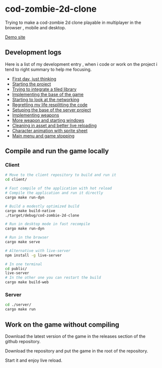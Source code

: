 
# cod-zombie-2d-clone


Trying to make a cod-zombie 2d clone playable in multiplayer in the browser , mobile and desktop.

[Demo site](https://berlingoqc.github.io/cod-zombie-2d-clone/)

## Development logs

Here is a list of my development entry , when i code or work on the project
i tend to right summary to help me focusing.

* [First day, just thinking](./logs/2022-04-13.md)
* [Starting the project](./logs/2022-04-14.md)
* [Trying to integrate a tiled library](./logs/2022-04-15.md)
* [Implementing the base of the game](./logs/2022-04-18.md)
* [Starting to look at the networking](./logs/2022-04-19.md)
* [Regretting my life resplitting the code](./logs/2022-04-20.md)
* [Setuping the base of the server project](./logs/2022-04-23.md)
* [Implementing weapons](./logs/2022-04-25.md)
* [More weapon and starting windows](./logs/2022-04-26.md)
* [Cleaning in asset and better live reloading](./logs/2022-04-27.md)
* [Character animation with sprite sheet](./logs/2022-04-28.md)
* [Main menu and game stopping](./logs/2022-05-06.md)

## Compile and run the game locally

### Client

```bash
# Move to the client repository to build and run it
cd client/

# Fast compile of the application with hot reload
# Compile the application and run it directly
cargo make run-dyn

# Build a modestly optimized build
cargo make build-native
./target/debug/cod-zombie-2d-clone

# Run in desktop mode in fast recompile
cargo make run-dyn

# Run in the browser
cargo make serve

# Alternative with live-server
npm install -g live-server

# In one terminal
cd public/
live-server
# In the other one you can restart the build
cargo make build-web
```

### Server

```bash
cd ./server/
cargo make run
```


## Work on the game without compiling

Download the latest version of the game in the releases section
of the github repository.

Download the repository and put the game in the root of the repository.

Start it and enjoy live reload.

